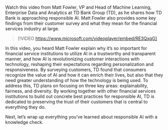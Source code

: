 Watch this video from Matt Fowler, VP and Head of Machine Learning, Enterprise Data and Analytics at TD Bank Group (TD), as he shares how TD Bank is approaching responsible AI. Matt Fowler also provides some key findings from their customer survey and what they mean for the financial services industry at large.

> [!VIDEO https://www.microsoft.com/videoplayer/embed/RE3QxqG]

In this video, you heard Matt Fowler explain why it’s so important for financial service institutions to utilize AI in a trustworthy and transparent manner, and how AI is revolutionizing customer interactions with technology, reshaping their expectations regarding personalization and responsiveness. By surveying customers, TD found that consumers recognize the value of AI and how it can enrich their lives, but also that they need greater understanding of how the technology is being used. To address this, TD plans on focusing on three key areas: explainability, fairness, and diversity. By working together with other financial services institutions to build out concrete best practices for responsible AI, TD is dedicated to preserving the trust of their customers that is central to everything they do.

Next, let’s wrap up everything you’ve learned about responsible AI with a knowledge check.
